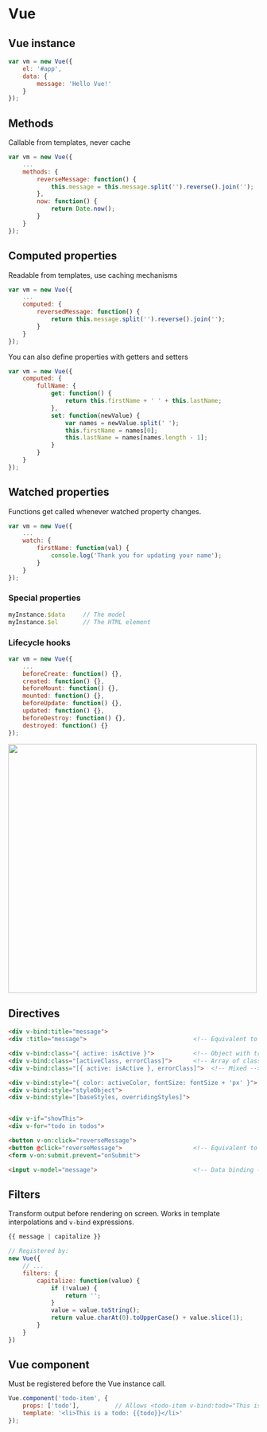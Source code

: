# Vue

## Vue instance
```javascript
var vm = new Vue({
    el: '#app',
    data: {
        message: 'Hello Vue!'
    }
});
```

## Methods
Callable from templates, never cache
```javascript
var vm = new Vue({
    ...
    methods: {
        reverseMessage: function() {
            this.message = this.message.split('').reverse().join('');
        },
        now: function() {
            return Date.now();
        }
    }
});
```

## Computed properties
Readable from templates, use caching mechanisms
```javascript
var vm = new Vue({
    ...
    computed: {
        reversedMessage: function() {
            return this.message.split('').reverse().join('');
        }
    }
});
```

You can also define properties with getters and setters
```javascript
var vm = new Vue({
    computed: {
        fullName: {
            get: function() {
                return this.firstName + ' ' + this.lastName;
            },
            set: function(newValue) {
                var names = newValue.split(' ');
                this.firstName = names[0];
                this.lastName = names[names.length - 1];
            }
        }
    }
});
```

## Watched properties
Functions get called whenever watched property changes.
```javascript
var vm = new Vue({
    ...
    watch: {
        firstName: function(val) {
            console.log('Thank you for updating your name');
        }
    }
});
```

### Special properties
```javascript
myInstance.$data     // The model
myInstance.$el       // The HTML element
```

### Lifecycle hooks
```javascript
var vm = new Vue({
    ...
    beforeCreate: function() {},
    created: function() {},
    beforeMount: function() {},
    mounted: function() {},
    beforeUpdate: function() {},
    updated: function() {},
    beforeDestroy: function() {},
    destroyed: function() {}
});
```

<img src="https://vuejs.org/images/lifecycle.png" width="500">

## Directives
```html
<div v-bind:title="message">
<div :title="message">                              <!-- Equivalent to previous -->

<div v-bind:class="{ active: isActive }">           <!-- Object with true/false values -->
<div v-bind:class="[activeClass, errorClass]">      <!-- Array of classes -->
<div v-bind:class="[{ active: isActive }, errorClass]">  <!-- Mixed -->

<div v-bind:style="{ color: activeColor, fontSize: fontSize + 'px' }">   <!-- Vue adds vendor prefixes -->
<div v-bind:style="styleObject">
<div v-bind:style="[baseStyles, overridingStyles]">


<div v-if="showThis">
<div v-for="todo in todos">

<button v-on:click="reverseMessage">
<button @click="reverseMessage">                    <!-- Equivalent to previous -->
<form v-on:submit.prevent="onSubmit">

<input v-model="message">                           <!-- Data binding -->
```

## Filters
Transform output before rendering on screen. Works in template interpolations and `v-bind` expressions.
```javascript
{{ message | capitalize }}

// Registered by:
new Vue({
    // ...
    filters: {
        capitalize: function(value) {
            if (!value) {
                return '';
            }
            value = value.toString();
            return value.charAt(0).toUpperCase() + value.slice(1);
        }
    }
})
```

## Vue component
Must be registered before the Vue instance call.

```javascript
Vue.component('todo-item', {
    props: ['todo'],          // Allows <todo-item v-bind:todo="This is a todo">
    template: '<li>This is a todo: {{todo}}</li>'
});
```


